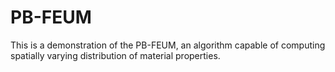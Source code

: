 # PB-FEUM
This is a demonstration of the PB-FEUM, an algorithm capable of computing spatially varying distribution of material properties.


